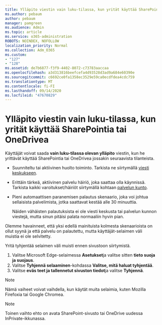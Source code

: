 ```yaml
---
title: Ylläpito viestin vain luku-tilassa, kun yrität käyttää SharePointia tai OneDrivea
ms.author: pebaum
author: pebaum
manager: pamgreen
ms.audience: Admin
ms.topic: article
ms.service: o365-administration
ROBOTS: NOINDEX, NOFOLLOW
localization_priority: Normal
ms.collection: Adm_O365
ms.custom:
- "127"
- "128"
ms.assetid: de7b6877-f3f9-4402-8072-c73783aaccaa
ms.openlocfilehash: a3d313816beefcefa4d93528d3ad9a684e60390e
ms.sourcegitcommit: c6692ce0fa1358ec3529e59ca0ecdfdea4cdc759
ms.translationtype: MT
ms.contentlocale: fi-FI
ms.lasthandoff: 09/14/2020
ms.locfileid: "47670829"
---
```

# <a name="read-only-for-maintenance-message-when-attempting-to-use-sharepoint-or-onedrive"></a>Ylläpito viestin vain luku-tilassa, kun yrität käyttää SharePointia tai OneDrivea

Käyttäjät voivat saada **vain luku-tilassa olevan ylläpito** viestin, kun he yrittävät käyttää SharePointia tai OneDrivea jossakin seuraavista tilanteista. 

-   Suunniteltu tai aktiivinen huolto toiminto.  Tarkista ne siirtymällä [viesti keskukseen](https://portal.office.com/adminportal/home#/messagecenter).
-   Erittäin tärkeä, aktiivinen palvelu häiriö, joka saattaa olla käynnissä. Tarkista kaikki varoitukset/häiriöt siirtymällä kohtaan [palvelun kunto](https://portal.office.com/adminportal/home#/servicehealth).
-   Pieni automaattisen paranemisen palautus skenaario, joka voi johtua sellaisista palvelimista, jotka saattavat kestää alle 30 minuuttia. 
    
    Näiden vähäisten palautuksista ei ole viesti keskusta tai palvelun kunnon viestejä, mutta sinun pitäisi palata normaaliin hyvin pian.

Olemme havainneet, että yksi edellä mainituista kolmesta skenaarioista on ollut syynä ja että palvelu on palautettu, mutta käyttäjät-selaimen väli muistia ei ole selvitetty.

Yritä tyhjentää selaimen väli muisti ennen sivustoon siirtymistä.

1. Valitse Microsoft Edge-selaimessa **Asetukset**ja valitse sitten **tieto suoja ja suojaus**.
2. Valitse **Tyhjennä selaaminen**-kohdassa **Valitse, mitä haluat tyhjentää**.
3. Valitse **eväs teet ja tallennetut sivuston tiedot**ja valitse **Tyhjennä**.

>[!Note] 
> Nämä vaiheet voivat vaihdella, kun käytät muita selaimia, kuten Mozilla Firefoxia tai Google Chromea.

>[!Note] 
> Toinen vaihto ehto on avata SharePoint-sivusto tai OneDrive uudessa InPrivate-ikkunassa.
